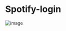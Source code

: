 # Spotify-login
![image](https://github.com/user-attachments/assets/3588db17-ce95-4c71-91fd-e81cbc054d78)
